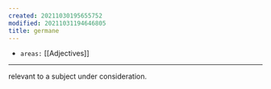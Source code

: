 ```yaml
---
created: 20211030195655752
modified: 20211031194646805
title: germane
---
```


- `areas:` [[Adjectives]]

---

relevant to a subject under consideration.
